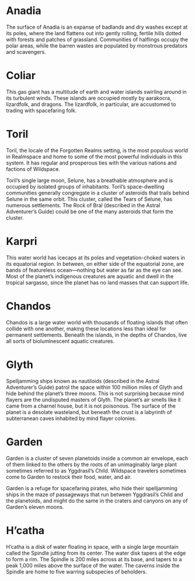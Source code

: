 # **Anadia**

The surface of Anadia is an expanse of badlands and dry washes except at its poles, where the land flattens out into gently rolling, fertile hills dotted with forests and patches of grassland. Communities of halflings occupy the polar areas, while the barren wastes are populated by monstrous predators and scavengers.

# **Coliar**

This gas giant has a multitude of earth and water islands swirling around in its turbulent winds. These islands are occupied mostly by aarakocra, lizardfolk, and dragons. The lizardfolk, in particular, are accustomed to trading with spacefaring folk.

# **Toril**

Toril, the locale of the Forgotten Realms setting, is the most populous world in Realmspace and home to some of the most powerful individuals in this system. It has regular and prosperous ties with the various nations and factions of Wildspace.

Toril’s single large moon, Selune, has a breathable atmosphere and is occupied by isolated groups of inhabitants. Toril’s space-dwelling communities generally congregate in a cluster of asteroids that trails behind Selune in the same orbit. This cluster, called the Tears of Selune, has numerous settlements. The Rock of Bral (described in the Astral Adventurer’s Guide) could be one of the many asteroids that form the cluster.

# **Karpri**

This water world has icecaps at its poles and vegetation-choked waters in its equatorial region. In between, on either side of the equatorial zone, are bands of featureless ocean—nothing but water as far as the eye can see. Most of the planet’s indigenous creatures are aquatic and dwell in the tropical sargasso, since the planet has no land masses that can support life.

# **Chandos**

Chandos is a large water world with thousands of floating islands that often collide with one another, making these locations less than ideal for permanent settlements. Beneath the islands, in the depths of Chandos, live all sorts of bioluminescent aquatic creatures.

# **Glyth**

Spelljamming ships known as nautiloids (described in the Astral Adventurer’s Guide) patrol the space within 100 million miles of Glyth and hide behind the planet’s three moons. This is not surprising because mind flayers are the undisputed masters of Glyth. The planet’s air smells like it came from a charnel house, but it is not poisonous. The surface of the planet is a desolate wasteland, but beneath the crust is a labyrinth of subterranean caves inhabited by mind flayer colonies.

# **Garden**

Garden is a cluster of seven planetoids inside a common air envelope, each of them linked to the others by the roots of an unimaginably large plant sometimes referred to as Yggdrasil’s Child. Wildspace travelers sometimes come to Garden to restock their food, water, and air.

Garden is a refuge for spacefaring pirates, who hide their spelljamming ships in the maze of passageways that run between Yggdrasil’s Child and the planetoids, and might do the same in the craters and canyons on any of Garden’s eleven moons.

# **H’catha**

H’catha is a disk of water floating in space, with a single large mountain called the Spindle jutting from its center. The water disk tapers at the edge to form a rim. The Spindle is 200 miles across at its base, and tapers to a peak 1,000 miles above the surface of the water. The caverns inside the Spindle are home to five warring subspecies of beholders.